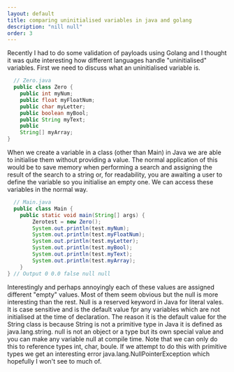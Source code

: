 ```yaml
---
layout: default
title: comparing uninitialised variables in java and golang
description: "nill null"
order: 3
---
```


Recently I had to do some validation of payloads using Golang and I thought it was quite interesting how different languages handle "uninitialised" variables. First we need to discuss what an uninitialised variable is.

```java
  // Zero.java 
  public class Zero {
    public int myNum;
    public float myFloatNum;
    public char myLetter;
    public boolean myBool;
    public String myText;
    public
    String[] myArray;
}
```
When we create a variable in a class (other than Main) in Java we are able to initialise them without providing a value. The normal application of this would be to save memory when performing a search and assigning the result of the search to a string or, for readability, you are awaiting a user to define the variable so you initialise an empty one. We can access these variables in the normal way.

```java
  // Main.java 
  public class Main {
    public static void main(String[] args) {
        Zerotest = new Zero();
        System.out.println(test.myNum);
        System.out.println(test.myFloatNum);
        System.out.println(test.myLetter);
        System.out.println(test.myBool);
        System.out.println(test.myText);
        System.out.println(test.myArray);
    }
} // Output 0 0.0 false null null
```
Interestingly and perhaps annoyingly each of these values are assigned different "empty" values. Most of them seem obvious but the null is more interesting than the rest. Null is a reserved keyword in Java for literal vales. It is case sensitive and is the default value fpr any variables which are not initialised at the time of declaration. The reason it is the default value for the String class is because String is not a primitive type in Java it is defined as java.lang.string. null is not an object or a type but its own special value and you can make any variable null at compile time. Note that we can only do this to reference types int, char, boule. If we attempt to do this with primitive types we get an interesting error java.lang.NullPointerException which hopefully I won't see to much of.

